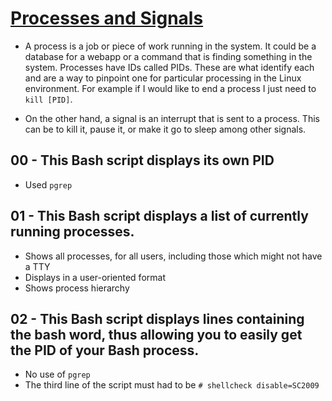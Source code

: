 # <ins>Processes and Signals</ins>

- A process is a job or piece of work running in the system. It could be a database for a webapp or a command that is finding something in the system. Processes have IDs called PIDs. These are what identify each and are a way to pinpoint one for particular processing in the Linux environment. For example if I would like to end a process I just need to `kill [PID]`.

-  On the other hand, a signal is an interrupt that is sent to a process. This can be to kill it, pause it, or make it go to sleep among other signals.

## 00 - This Bash script displays its own PID
- Used `pgrep`

## 01 - This Bash script displays a list of currently running processes.
- Shows all processes, for all users, including those which might not have a TTY
- Displays in a user-oriented format
- Shows process hierarchy

## 02 - This Bash script displays lines containing the bash word, thus allowing you to easily get the PID of your Bash process.
- No use of `pgrep`
- The third line of the script must had to be `# shellcheck disable=SC2009`